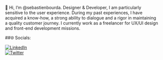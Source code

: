 👋 Hi, I’m @sebastienbourda.
Designer & Developer, I am particularly sensitive to the user experience.
During my past experiences, I have acquired a know-how, a strong ability to dialogue and a rigor in maintaining a quality customer journey.
I currently work as a freelancer for UX/UI design and front-end development missions.

##🌐 Socials:

<a href="https://linkedin.com/in/www.linkedin.com/in/sebastien-bourda"><img src="https://img.shields.io/badge/LinkedIn-%230077B5.svg?logo=linkedin&logoColor=white" alt="LinkedIn" /></a>  
<a href="https://twitter.com/@SebastienBourda"><img src="https://img.shields.io/badge/Twitter-%231DA1F2.svg?logo=Twitter&logoColor=white" alt="Twitter" /></a>
